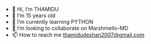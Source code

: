 - 👋 Hi, I’m  THAMIDU
- 👀 I’m 15 years old
- 🌱 I’m currently learning PYTHON
- 💞️ I’m looking to collaborate on Marshmello-MD
- 📫 How to reach me thamidudeshan2007@gmail.com

<!---
Thami2007/Thami2007 is a ✨ special ✨ repository because its `README.md` (this file) appears on your GitHub profile.
You can click the Preview link to take a look at your changes.
--->
